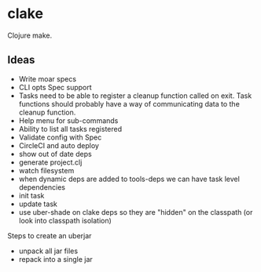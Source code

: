# clake

Clojure make.

## Ideas

- Write moar specs
- CLI opts Spec support
- Tasks need to be able to register a cleanup function called on exit. Task functions
should probably have a way of communicating data to the cleanup function.
- Help menu for sub-commands
- Ability to list all tasks registered
- Validate config with Spec
- CircleCI and auto deploy
- show out of date deps
- generate project.clj
- watch filesystem
- when dynamic deps are added to tools-deps we can have task level dependencies
- init task
- update task
- use uber-shade on clake deps so they are "hidden" on the classpath (or look into classpath isolation)

Steps to create an uberjar
- unpack all jar files
- repack into a single jar